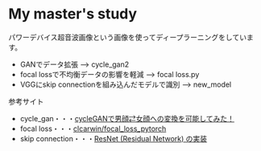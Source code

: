 # My master's study
パワーデバイス超音波画像という画像を使ってディープラーニングをしています。
* GANでデータ拡張 --> cycle_gan2
* focal lossで不均衡データの影響を軽減 --> focal loss.py
* VGGにskip connectionを組み込んだモデルで識別 --> new_model

参考サイト
* cycle_gan・・・[cycleGANで男顔⇄女顔への変換を可能してみた！](https://github.com/rightcode/cycleGAN/)
* focal loss・・・[clcarwin/focal_loss_pytorch](https://github.com/clcarwin/focal_loss_pytorch)
* skip connection・・・[ResNet (Residual Network) の実装](https://www.bigdata-navi.com/aidrops/2611/)
